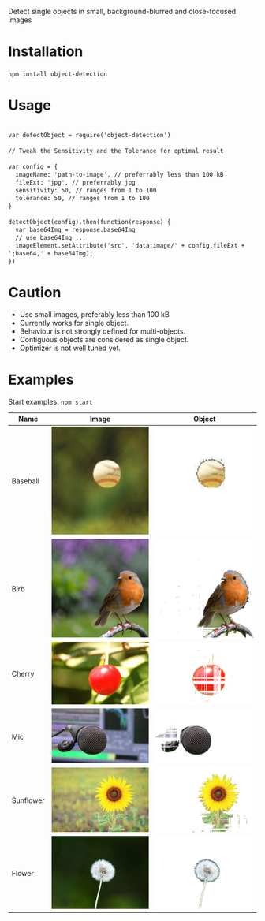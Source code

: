 Detect single objects in small, background-blurred and close-focused images
# Installation
`npm install object-detection`
# Usage
```

var detectObject = require('object-detection')

// Tweak the Sensitivity and the Tolerance for optimal result

var config = {
  imageName: 'path-to-image', // preferrably less than 100 kB
  fileExt: 'jpg', // preferrably jpg
  sensitivity: 50, // ranges from 1 to 100
  tolerance: 50, // ranges from 1 to 100
}

detectObject(config).then(function(response) {
  var base64Img = response.base64Img
  // use base64Img ...
  imageElement.setAttribute('src', 'data:image/' + config.fileExt + ';base64,' + base64Img);
})

```
# Caution
- Use small images, preferably less than 100 kB
- Currently works for single object.
- Behaviour is not strongly defined for multi-objects.
- Contiguous objects are considered as single object.
- Optimizer is not well tuned yet.
# Examples
Start examples: `npm start`

Name|Image|Object
-|-|-
Baseball|<img src="./examples/images/baseball.jpg" width="200" />|<img src="./examples/objects/baseball.jpg" width="200">
Birb|<img src="./examples/images/birb.jpg" width="200" />|<img src="./examples/objects/birb.jpg" width="200">
Cherry|<img src="./examples/images/cherry.jpg" width="200" />|<img src="./examples/objects/cherry.jpg" width="200">
Mic|<img src="./examples/images/mic.jpg" width="200" />|<img src="./examples/objects/mic.jpg" width="200">
Sunflower|<img src="./examples/images/sunflower.jpg" width="200" />|<img src="./examples/objects/sunflower.jpg" width="200">
Flower|<img src="./examples/images/flower.jpg" width="200" />|<img src="./examples/objects/flower.jpg" width="200">